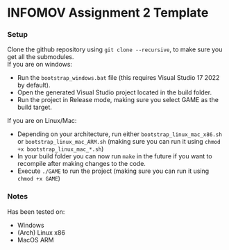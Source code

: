 # INFOMOV Assignment 2 Template

### Setup
Clone the github repository using `git clone --recursive`, to make sure you get all the submodules.
<br>
If you are on windows:
* Run the `bootstrap_windows.bat` file (this requires Visual Studio 17 2022 by default).
* Open the generated Visual Studio project located in the build folder.
* Run the project in Release mode, making sure you select GAME as the build target.

If you are on Linux/Mac:

* Depending on your architecture, run either `bootstrap_linux_mac_x86.sh` or `bootstrap_linux_mac_ARM.sh` (making sure you can run it using `chmod +x bootstrap_linux_mac_*.sh`)
* In your build folder you can now run `make` in the future if you want to recompile after making changes to the code.
* Execute `./GAME` to run the project (making sure you can run it using `chmod +x GAME`)

### Notes
Has been tested on:
* Windows
* (Arch) Linux x86 
* MacOS ARM
